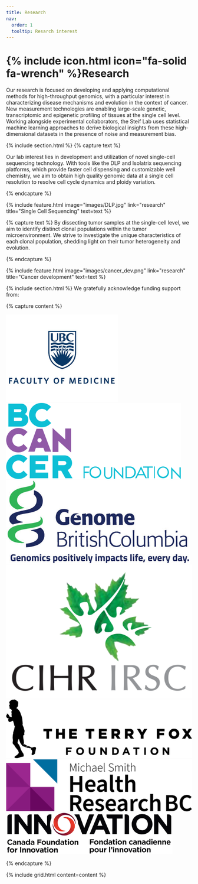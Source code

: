 ```yaml
---
title: Research
nav:
  order: 1
  tooltip: Resarch interest
---
```


# {% include icon.html icon="fa-solid fa-wrench" %}Research

Our research is focused on developing and applying computational methods for high-throughput genomics, with a particular interest in characterizing disease mechanisms and evolution in the context of cancer. New measurement technologies are enabling large-scale genetic, transcriptomic and epigenetic profiling of tissues at the single cell level. Working alongside experimental collaborators, the Steif Lab uses statistical machine learning approaches to derive biological insights from these high-dimensional datasets in the presence of noise and measurement bias. 

{% include section.html %}
{% capture text %}


Our lab interest lies in development and utilization of novel single-cell sequencing technology. With tools like the DLP and Isolatrix sequencing platforms, which provide faster cell dispensing and customizable well chemistry, we aim to obtain high quality genomic data at a single cell resolution to resolve cell cycle dynamics and ploidy variation. 

{% endcapture %}

{%
  include feature.html
  image="images/DLP.jpg"
  link="research"
  title="Single Cell Sequencing"
  text=text
%}


{% capture text %}
By dissecting tumor samples at the single-cell level, we aim to identify distinct clonal populations within the tumor microenvironment. We strive to investigate the unique characteristics of each clonal population, shedding light on their tumor heterogeneity and evolution. 

{% endcapture %}

{%
  include feature.html
  image="images/cancer_dev.png"
  link="research"
  title="Cancer development"
  text=text
%}

{% include section.html %}
We gratefully acknowledge funding support from:

{% capture content %}

<img src="../images/funding_logo/UBCMedicine.png" alt="UBC Medicine"/>
<img src="../images/funding_logo/bccancer.png" alt="BC Cancer"/>
<img src="../images/funding_logo/genomeBC.jpg" alt="Genome BC"/>
<img src="../images/funding_logo/Canadian_Institutes_of_Health_Research.png" alt="Canadian Institutes of Health Research"/>
<img src="../images/funding_logo/terry_fox.png" alt="Terry Fox Research Institute"/>
<img src="../images/funding_logo/MichaelSmithHealthResearchBC.png" alt="Michael Smith Foundation for Health Research"/>
<img src="../images/funding_logo/CFI.png" alt="Canada Foundation for Innovation"/>

{% endcapture %}

{% include grid.html content=content %}
